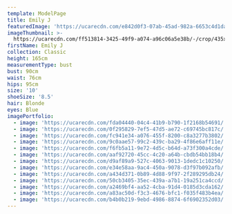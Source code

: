 ```yaml
---
template: ModelPage
title: Emily J
featuredImage: 'https://ucarecdn.com/e842d0f3-07ab-45ad-982a-6653c4d1dae2/'
imageThumbnail: >-
  https://ucarecdn.com/ff513814-3425-49f9-a074-a96c06a5e38b/-/crop/435x595/161,318/-/preview/
firstName: Emily J
collection: Classic
height: 165cm
measurementType: bust
bust: 90cm
waist: 76cm
hips: 95cm
size: '10'
shoeSize: '8.5'
hair: Blonde
eyes: Blue
imagePortfolio:
  - image: 'https://ucarecdn.com/fda04440-04c4-41b9-b790-1f2168b54691/'
  - image: 'https://ucarecdn.com/0f295829-7ef5-47d5-ae72-c69745bc817c/'
  - image: 'https://ucarecdn.com/fc941e34-a076-455f-8200-c8a3277b3802/'
  - image: 'https://ucarecdn.com/9c0aae57-99c2-439c-ba29-4f86e6aff11e/'
  - image: 'https://ucarecdn.com/f6fb5a11-9e72-4d5c-b64d-a73f300a4cde/'
  - image: 'https://ucarecdn.com/aaf92720-45cc-4c20-a64b-cbdb54bb18b4/'
  - image: 'https://ucarecdn.com/d9af89a9-527c-4063-9013-1dedc1c10250/'
  - image: 'https://ucarecdn.com/e34e58aa-9ac4-450a-9078-d3f97b092afb/'
  - image: 'https://ucarecdn.com/a434d371-0b89-4d88-9f97-2f289295db24/'
  - image: 'https://ucarecdn.com/50cb3405-35ec-439a-a7b1-19a251ca4ccd/'
  - image: 'https://ucarecdn.com/a2469bf4-aa52-4cba-91d4-0185d3cda162/'
  - image: 'https://ucarecdn.com/a83ac50d-f3c3-4676-bfc1-f035f483b4ea/'
  - image: 'https://ucarecdn.com/b4b0b219-9ebd-4986-8874-6f6902352d03/'
---
```


